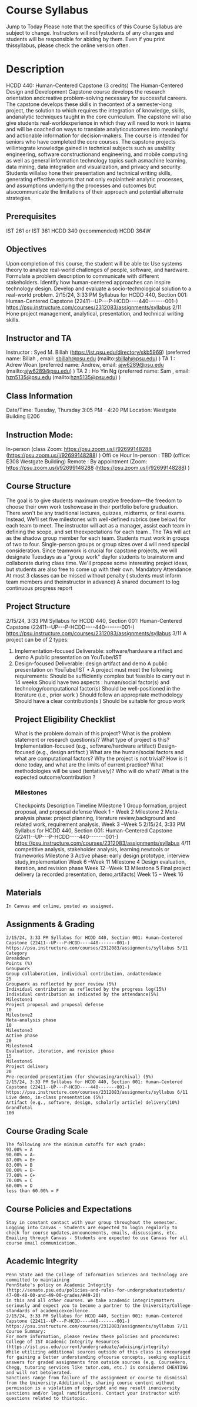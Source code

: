 # Course Syllabus

Jump to Today
Please note that the specifics of this Course Syllabus are subject to change. Instructors will notifystudents of any changes and students will be responsible for abiding by them. Even if you print thissyllabus, please check the online version often.

# Description

HCDD 440: Human-Centered Capstone (3 credits)
The Human-Centered Design and Development Capstone course develops the research orientation andcreative problem-solving necessary for successful careers. The capstone develops these skills in thecontext of a semester-long project, the solution to which requires the integration of knowledge, skills, andanalytic techniques taught in the core curriculum. The capstone will also give students real-worldexperience in which they will need to work in teams and will be coached on ways to translate analyticoutcomes into meaningful and actionable information for decision-makers.
The course is intended for seniors who have completed the core courses. The capstone projects willintegrate knowledge gained in technical subjects such as usability engineering, software constructionand engineering, and mobile computing as well as general information technology topics such asmachine learning, data mining, data integration and visualization, and privacy and security. Students willalso hone their presentation and technical writing skills, generating effective reports that not only explaintheir analytic processes, and assumptions underlying the processes and outcomes but alsocommunicate the limitations of their approach and potential alternate strategies.

## Prerequisites

IST 261 or IST 361
HCDD 340 (recommended)
HCDD 364W

## Objectives

Upon completion of this course, the student will be able to:
Use systems theory to analyze real-world challenges of people, software, and hardware.
Formulate a problem description to communicate with different stakeholders.
Identify how human-centered approaches can inspire technology design.
Develop and evaluate a socio-technological solution to a real-world problem.
2/15/24, 3:33 PM Syllabus for HCDD 440, Section 001: Human-Centered Capstone (22411--UP---P-HCDD----440-------001-)
https://psu.instructure.com/courses/2312083/assignments/syllabus 2/11
Hone project management, analytical, presentation, and technical writing skills.

## Instructor and TA

Instructor
:
Syed M.
Billah (https://ist.psu.edu/directory/skb5969)
(preferred name:
Billah
, email:
sbillah@psu.edu (mailto:sbillah@psu.edu)
)
TA 1
:
Adrew
Woan (preferred name:
Andrew,
email:
ajw6289@psu.edu (mailto:ajw6289@psu.edu)
)
TA 2
: Ho Yin Ng (preferred name:
Sam
, email:
hzn5135@psu.edu (mailto:hzn5135@psu.edu)
)

## Class Information

Date/Time:
Tuesday, Thursday 3:05 PM - 4:20 PM
Location:
Westgate Building E206

## Instruction Mode:

In-person (class Zoom:
https://psu.zoom.us/j/92699148288
(https://psu.zoom.us/j/92699148288)
)
Offi ce Hour
In-person
: TBD (office: E308 Westgate Building)
Remote
: By appointment (Zoom:
https://psu.zoom.us/j/92699148288
(https://psu.zoom.us/j/92699148288)
)

## Course Structure

The goal is to give students maximum creative freedom—the freedom to choose their own work toshowcase in their portfolio before graduation.
There won't be any traditional lectures, quizzes, midterms, or final exams. Instead,
We'll set five milestones
with well-defined rubrics (see below)
for each team to meet.
The instructor will
act as a manager, assist
each team in defining the
scope, and
set theexpectations for
each team
.
The TAs will act as the shadow group member for each team.
Students must work in groups of two to four.
Single-person groups or group sizes over 4 will need special consideration.
Since teamwork is crucial for capstone projects, we will designate Tuesdays as a "group work" dayfor students to brainstorm and collaborate during class time.
We'll propose some interesting project ideas, but students are also free to come up with their own.
Mandatory
Attendance
At most 3 classes can be missed without penalty (
students must inform team members and theinstructor in advance)
A shared document to log continuous progress report

## Project Structure

2/15/24, 3:33 PM Syllabus for HCDD 440, Section 001: Human-Centered Capstone (22411--UP---P-HCDD----440-------001-)
https://psu.instructure.com/courses/2312083/assignments/syllabus 3/11
A project can be of 2 types:

1.  Implementation-focused
    Deliverable:
    software/hardware
    a
    rtifact and demo
    A public presentation on YouTube/IST
2.  Design-focused
    Deliverable: design artifact and demo
    A public presentation on YouTube/IST
    • A project must meet the following requirements:
    Should be sufficiently complex but feasible to carry out in 14 weeks
    Should
    have
    two aspects
    :
    human/social factor(s)
    and
    technology/computational factor(s)
    Should
    be
    well-positioned
    in the literature (i.e., prior work
    )
    Should follow an appropriate methodology
    Should have a clear contribution(s
    )
    Should
    be
    suitable
    for
    group work
    ## Project Eligibility Checklist
    What is the problem domain of this project?
    What
    is
    the
    problem statement or research question(s)?
    What type of project is this?
    Implementation-focused (e.g., software/hardware artifact)
    Design-focused
    (e.g.,
    design
    artifact
    )
    What are the human/social factors and what are computational factors?
    Why the project is not trivial? How
    is it done today, and what are the limits of current
    practice?
    What methodologies will be used (tentatively)?
    Who will
    do
    what?
    What is the expected outcome/contribution
    ?
    ### Milestones
    Checkpoints
    Description
    Timeline
    Milestone 1
    Group formation, project proposal, and proposal defense
    Week 1 -
    Week
    2
    Milestone 2
    Meta-analysis phase: project planning, literature review,background and related work, requirement analysis,
    Week 3 –Week 5
    2/15/24, 3:33 PM Syllabus for HCDD 440, Section 001: Human-Centered Capstone (22411--UP---P-HCDD----440-------001-)
    https://psu.instructure.com/courses/2312083/assignments/syllabus 4/11
    competitive analysis, stakeholder analysis, learning newtools or frameworks
    Milestone 3
    Active phase: early design prototype, interview study,implementation
    Week 6 –Week 11
    Milestone 4
    Design evaluation, iteration, and revision phase
    Week 12 –Week 13
    Milestone 5
    Final project delivery (a recorded presentation, demo,artifacts)
    Week 15
    –
    Week 16

## Materials

    In Canvas and online, posted as assigned.

## Assignments & Grading

    2/15/24, 3:33 PM Syllabus for HCDD 440, Section 001: Human-Centered Capstone (22411--UP---P-HCDD----440-------001-)
    https://psu.instructure.com/courses/2312083/assignments/syllabus 5/11
    Category
    Breakdown
    Points (%)
    Groupwork
    Group collaboration, individual contribution, andattendance
    25
    Groupwork as reflected by peer review (5%)
    Individual contribution as reflected by the progress log(15%)
    Individual contribution as indicated by the attendance(5%)
    Milestone1
    Project proposal and proposal defense
    10
    Milestone2
    Meta-analysis phase
    10
    Milestone3
    Active phase
    20
    Milestone4
    Evaluation, iteration, and revision phase
    15
    Milestone5
    Project delivery
    20
    Pre-recorded presentation (for showcasing/archival) (5%)
    2/15/24, 3:33 PM Syllabus for HCDD 440, Section 001: Human-Centered Capstone (22411--UP---P-HCDD----440-------001-)
    https://psu.instructure.com/courses/2312083/assignments/syllabus 6/11
    Live demo, in-class presentation (5%)
    Artifact (e.g., software, design, scholarly article) delivery(10%)
    GrandTotal
    100

## Course Grading Scale

    The following are the minimum cutoffs for each grade:
    93.00% = A
    90.00% = A-
    87.00% = B+
    83.00% = B
    80.00% = B-
    77.00% = C+
    70.00% = C
    60.00% = D
    less than 60.00% = F

## Course Policies and Expectations

    Stay in constant contact with your group throughout the semester.
    Logging into Canvas - Students are expected to login regularly to check for course updates,announcements, emails, discussions, etc.
    Emailing through Canvas - Students are expected to use Canvas for all course email communication.

## Academic Integrity

    Penn State and the College of Information Sciences and Technology are committed to maintaining
    PennState's policy on Academic Integrity (http://senate.psu.edu/policies-and-rules-for-undergraduatestudents/
    47-00-48-00-and-49-00-grades/#49-20)
    in this and all other courses. We take academic integritymatters seriously and expect you to become a partner to the University/College standards of academicexcellence.
    2/15/24, 3:33 PM Syllabus for HCDD 440, Section 001: Human-Centered Capstone (22411--UP---P-HCDD----440-------001-)
    https://psu.instructure.com/courses/2312083/assignments/syllabus 7/11
    Course Summary:
    For more information, please review these policies and procedures:
    College of IST Academic Integrity Resources
    (https://ist.psu.edu/current/undergraduate/advising/integrity)
    While utilizing additional sources outside of this class is encouraged for gaining a better understanding ofcourse concepts, seeking explicit answers for graded assignments from outside sources (e.g. CourseHero, Chegg, tutoring services like tutor.com, etc.) is considered CHEATING and will not betolerated.
    Sanctions range from failure of the assignment or course to dismissal from the University.Additionally, sharing course content without permission is a violation of copyright and may result inuniversity sanctions and/or legal ramifications. Contact your instructor with questions related to thistopic.
